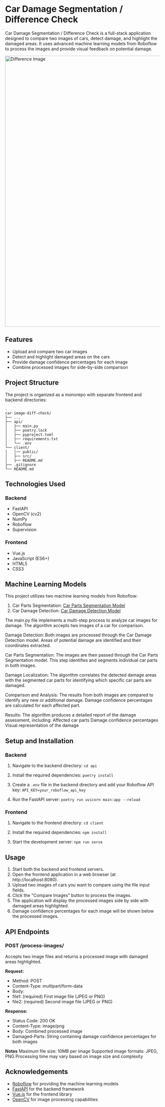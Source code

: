 # Car Damage Segmentation / Difference Check
Car Damage Segmentation / Difference Check is a full-stack application designed to compare two images of cars, detect damage, and highlight the damaged areas. It uses advanced machine learning models from Roboflow to process the images and provide visual feedback on potential damage.

<img width="882" alt="Difference Image" src="https://github.com/user-attachments/assets/2b4dc013-2201-467d-8246-eefa7365c227" />

## Features

- Upload and compare two car images
- Detect and highlight damaged areas on the cars
- Provide damage confidence percentages for each image
- Combine processed images for side-by-side comparison
  
## Project Structure

The project is organized as a monorepo with separate frontend and backend directories:


    .
    car-image-diff-check/
    ├── ...
    ├── api/                   
    │   ├── main.py           
    │   ├── poetry.lock           
    │   ├── pyproject.toml        
    │   ├── requirements.txt           
    │   └── .env                
    └── client/
    │   │── public/             
    │   ├── src/         
    │   ├── README.md      
    ├── .gitignore         
    └── README.md           

## Technologies Used

### Backend
- FastAPI
- OpenCV (cv2)
- NumPy
- Roboflow
- Supervision

### Frontend
- Vue.js
- JavaScript (ES6+)
- HTML5
- CSS3

## Machine Learning Models

This project utilizes two machine learning models from Roboflow:
1. Car Parts Segmentation: [Car Parts Segmentation Model](https://universe.roboflow.com/segmentation-9q8ob/car-parts-llqro)
2. Car Damage Detection: [Car Damage Detection Model](https://universe.roboflow.com/roboflow-universe-projects/car-damage-detection-ha5mm)

The main.py file implements a multi-step process to analyze car images for damage. The algorithm accepts two images of a car for comparison.

Damage Detection:
Both images are processed through the Car Damage Detection model.
Areas of potential damage are identified and their coordinates extracted.

Car Parts Segmentation:
The images are then passed through the Car Parts Segmentation model.
This step identifies and segments individual car parts in both images.

Damage Localization:
The algorithm correlates the detected damage areas with the segmented car parts for identifying
which specific car parts are damaged.

Comparison and Analysis:
The results from both images are compared to identify any new or additional damage.
Damage confidence percentages are calculated for each affected part.

Results:
The algorithm produces a detailed report of the damage assessment, including:
Affected car parts
Damage confidence percentages
Visual representation of the damage

## Setup and Installation

### Backend

1. Navigate to the backend directory:
```cd api```

2. Install the required dependencies:
```poetry install```

3. Create a `.env` file in the backend directory and add your Roboflow API key:
```API_KEY=your_roboflow_api_key```

4. Run the FastAPI server:
```poetry run uvicorn main:app --reload```


### Frontend

1. Navigate to the frontend directory:
```cd client```

2. Install the required dependencies:
```npm install```

3. Start the development server:
```npm run serve```

## Usage

1. Start both the backend and frontend servers.
2. Open the frontend application in a web browser (at http://localhost:8080).
3. Upload two images of cars you want to compare using the file input fields.
4. Click the "Compare Images" button to process the images.
5. The application will display the processed images side by side with damaged areas highlighted.
6. Damage confidence percentages for each image will be shown below the processed images.

## API Endpoints

### POST /process-images/

Accepts two image files and returns a processed image with damaged areas highlighted.

**Request:**
- Method: POST
- Content-Type: multipart/form-data
- Body:
- file1: (required) First image file (JPEG or PNG)
- file2: (required) Second image file (JPEG or PNG)

**Response:**
- Status Code: 200 OK
- Content-Type: image/png
- Body: Combined processed image
- Damaged-Parts: String containing damage confidence percentages for both images

**Notes**
Maximum file size: 10MB per image
Supported image formats: JPEG, PNG
Processing time may vary based on image size and complexity

## Acknowledgements

- [Roboflow](https://roboflow.com/) for providing the machine learning models
- [FastAPI](https://fastapi.tiangolo.com/) for the backend framework
- [Vue.js](https://vuejs.org/) for the frontend library
- [OpenCV](https://opencv.org/) for image processing capabilities
